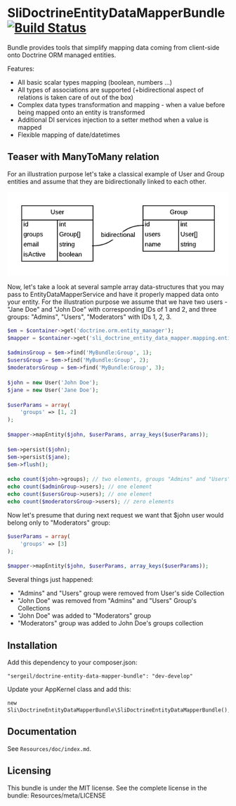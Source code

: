 # SliDoctrineEntityDataMapperBundle [![Build Status](https://travis-ci.org/sergeil/SliDoctrineEntityDataMapperBundle.svg?branch=develop)](https://travis-ci.org/sergeil/SliDoctrineEntityDataMapperBundle)

Bundle provides tools that simplify mapping data coming from client-side onto Doctrine ORM managed entities.

Features:
 * All basic scalar types mapping (boolean, numbers ...)
 * All types of associations are supported (+bidirectional aspect of relations is taken care of out of the box)
 * Complex data types transformation and mapping - when a value before being mapped onto an entity is transformed
 * Additional DI services injection to a setter method when a value is mapped
 * Flexible mapping of date/datetimes

## Teaser with ManyToMany relation

For an illustration purpose let's take a classical example of User and Group entities and assume that they are
bidirectionally linked to each other.

![User and Group](Resources/doc/erd.png)

Now, let's take a look at several sample array data-structures that you may pass to EntityDataMapperService and
have it properly mapped data onto your entity. For the illustration purpose we assume that we have two users -
"Jane Doe" and "John Doe" with corresponding IDs of 1 and 2, and three groups: "Admins", "Users", "Moderators" with IDs
1, 2, 3.

```php
$em = $container->get('doctrine.orm.entity_manager');
$mapper = $container->get('sli_doctrine_entity_data_mapper.mapping.entity_data_mapper');

$adminsGroup = $em->find('MyBundle:Group', 1);
$usersGroup = $em->find('MyBundle:Group', 2);
$moderatorsGroup = $em->find('MyBundle:Group', 3);

$john = new User('John Doe');
$jane = new User('Jane Doe');

$userParams = array(
    'groups' => [1, 2]
);

$mapper->mapEntity($john, $userParams, array_keys($userParams));

$em->persist($john);
$em->persist($jane);
$em->flush();

echo count($john->groups); // two elements, groups "Admins" and "Users" were fetched from database by their IDs
echo count($adminGroup->users); // one element
echo count($usersGroup->users); // one element
echo count($moderatorsGroup->users); // zero elements
```

Now let's presume that during next request we want that $john user would belong only to "Moderators" group:

```php
$userParams = array(
    'groups' => [3]
);

$mapper->mapEntity($john, $userParams, array_keys($userParams));
```

Several things just happened:
 * "Admins" and "Users" group were removed from User's side Collection
 * "John Doe" was removed from "Admins" and "Users" Group's Collections
 * "John Doe" was added to "Moderators" group
 * "Moderators" group was added to John Doe's groups collection

## Installation

Add this dependency to your composer.json:

    "sergeil/doctrine-entity-data-mapper-bundle": "dev-develop"

Update your AppKernel class and add this:

    new Sli\DoctrineEntityDataMapperBundle\SliDoctrineEntityDataMapperBundle(),

## Documentation

See `Resources/doc/index.md`.

## Licensing

This bundle is under the MIT license. See the complete license in the bundle:
Resources/meta/LICENSE